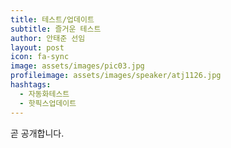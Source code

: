 ```yaml
---
title: 테스트/업데이트
subtitle: 즐거운 테스트
author: 안태준 선임
layout: post
icon: fa-sync
image: assets/images/pic03.jpg
profileimage: assets/images/speaker/atj1126.jpg
hashtags: 
  - 자동화테스트
  - 핫픽스업데이트
---
```

곧 공개합니다.